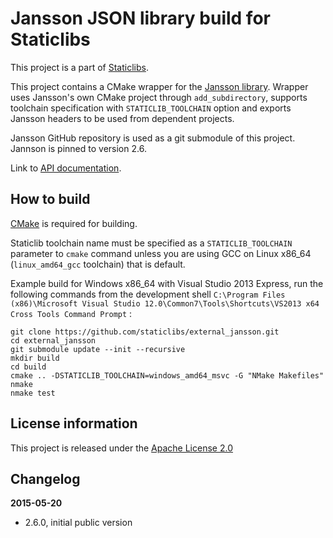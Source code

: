 Jansson JSON library build for Staticlibs
=========================================

This project is a part of [Staticlibs](http://staticlibs.net/).

This project contains a CMake wrapper for the [Jansson library](https://github.com/akheron/jansson). 
Wrapper uses Jansson's own CMake project through `add_subdirectory`, supports toolchain specification
with `STATICLIB_TOOLCHAIN` option and exports Jansson headers to be used from dependent projects.

Jansson GitHub repository is used as a git submodule of this project. Jannson is pinned to version 2.6.

Link to [API documentation](https://jansson.readthedocs.org/en/2.6/).

How to build
------------

[CMake](http://cmake.org/) is required for building.

Staticlib toolchain name must be specified as a `STATICLIB_TOOLCHAIN` parameter to `cmake` command
unless you are using GCC on Linux x86_64 (`linux_amd64_gcc` toolchain) that is default.

Example build for Windows x86_64 with Visual Studio 2013 Express, run the following commands 
from the development shell `C:\Program Files (x86)\Microsoft Visual Studio 12.0\Common7\Tools\Shortcuts\VS2013 x64 Cross Tools Command Prompt` :

    git clone https://github.com/staticlibs/external_jansson.git
    cd external_jansson
    git submodule update --init --recursive
    mkdir build
    cd build
    cmake .. -DSTATICLIB_TOOLCHAIN=windows_amd64_msvc -G "NMake Makefiles"
    nmake
    nmake test

License information
-------------------

This project is released under the [Apache License 2.0](http://www.apache.org/licenses/LICENSE-2.0)

Changelog
---------

**2015-05-20**

 * 2.6.0, initial public version
